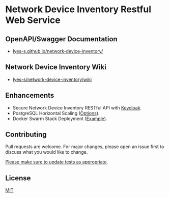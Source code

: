 # Network Device Inventory Restful Web Service

## OpenAPI/Swagger Documentation

* [lyes-s.github.io/network-device-inventory/](https://lyes-s.github.io/network-device-inventory/)

## Network Device Inventory Wiki

* [lyes-s/network-device-inventory/wiki](https://github.com/lyes-s/network-device-inventory/wiki)

## Enhancements

* Secure Network Device Inventory RESTful API with [Keycloak](https://www.keycloak.org/).
* PostgreSQL Horizontal Scaling ([Options](https://www.highgo.ca/2021/08/09/horizontal-scalability-options-in-postgresql/)).
* Docker Swarm Stack Deployment ([Example](https://github.com/lyes-s/publisher-subscriber-microservices/wiki/Docker-Swarm)).

## Contributing

Pull requests are welcome. For major changes, please open an issue first to discuss what you would like to change.

[Please make sure to update tests as appropriate](https://github.com/lyes-s/network-device-inventory/wiki/Application-Test-Suite-with-JUnit-5-&-Mockito-%F0%9F%8D%B8).

## License

[MIT](https://github.com/lyes-s/network-device-inventory/blob/master/LICENSE.md)
